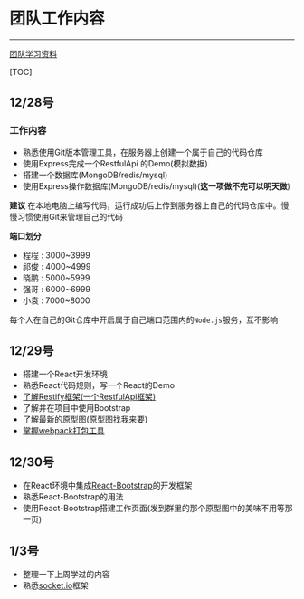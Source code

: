 # 团队工作内容

---

[团队学习资料](https://github.com/junliangyuan/work/blob/master/study.md)

[TOC]

## 12/28号

### 工作内容

- 熟悉使用Git版本管理工具，在服务器上创建一个属于自己的代码仓库
- 使用Express完成一个RestfulApi 的Demo(模拟数据)
- 搭建一个数据库(MongoDB/redis/mysql)
- 使用Express操作数据库(MongoDB/redis/mysql)(**这一项做不完可以明天做**)

**建议**
在本地电脑上编写代码，运行成功后上传到服务器上自己的代码仓库中。慢慢习惯使用Git来管理自己的代码

**端口划分**

- 程程 : 3000~3999
- 祁俊 : 4000~4999
- 晓鹏 : 5000~5999
- 强哥 : 6000~6999
- 小袁 : 7000~8000

每个人在自己的Git仓库中开启属于自己端口范围内的`Node.js`服务，互不影响

## 12/29号

- 搭建一个React开发环境
- 熟悉React代码规则，写一个React的Demo
- [了解Restify框架(一个RestfulApi框架)](https://segmentfault.com/a/1190000000369308)
- 了解并在项目中使用Bootstrap
- 了解最新的原型图(原型图找我来要)
- [掌握webpack打包工具](http://blog.csdn.net/yczz/article/details/49250623)

## 12/30号

- 在React环境中集成[React-Bootstrap](https://github.com/react-bootstrap/react-bootstrap)的开发框架
- 熟悉React-Bootstrap的用法
- 使用React-Bootstrap搭建工作页面(发到群里的那个原型图中的美味不用等那一页)


## 1/3号

- 整理一下上周学过的内容
- 熟悉[socket.io](https://github.com/socketio/socket.io)框架




